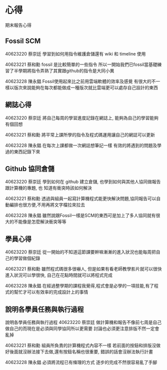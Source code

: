 心得
===

期末報告心得

Fossil SCM
---
40623220 蔡崇廷
學習到如何用指令維護倉儲還有 wiki 和 timeline 使用

40623221  蔡和勳
fossil 是比較簡單的一些指令
所以一開始我們已fossil當基礎練習了半學期將指令弄熟了其實跟github的指令是大同小異

40623228  陳永錩
Fossil使用起來比之前用雲端軟體的效率及感覺 有很大的不一樣以版次來說能夠在每次都能做成一種版次就比雲端更可以處存自己設計的東西

網誌心得
--
40623220 蔡崇廷
將自己每周的學習進度記錄在網誌上, 能夠為自己的學習能夠有個回想

40623221 蔡和勳
將平常上課所學的指令及程式碼運用讓自己的網誌可以更新

40623228  陳永錩
在每次上課都做一次網誌想筆記一樣 有效的將遇到的問題及學過的東西記錄下來

Github 協同倉儲
---
40623220 蔡崇廷
學到如何在 github 建立倉儲, 也學到如何與其他人協同做報告跟計算機的專題, 也
知道有衝突時該如何解決

40623221  蔡和勳
透過與組員一起寫計算機程式能更快解決問題,協同報告可以自動編排也很方便,不用再將文字檔拉來拉去

40623228  陳永錩
雖然說跟Fossil一樣是SCM的東西可是加上了多人協同就有很大的不能像是怎麼解決衝突等等

學員心得
---
40623220 蔡崇廷
從一開始的不知道這節課要幹嘛漸漸的進入狀況也能每周把自己的學習做個紀錄

40623221  蔡和勳
雖然程式碼很多很嚇人,
但是如果有看老師教學影片就可以很快進入狀況可以學很快,
自己在花點時間就可以將程式完成

40623228  陳永錩
在經過整學期的課程我覺得,程式會是必學的一項技能,有了程式的幫忙才可以有效率的完成設計上的事情

說明各學員任務與執行過程
--
說明各學員任務與執行過程
40623220 蔡崇廷
做計算機和報告不像前七周是自己做自己的而現在是必須與同學協同所以更需要
討論也必須更注意排版不然一定會亂掉

40623221  蔡和勳
組員所負責的計算機程式內容不一樣
若前面的按鈕和排版沒做好後面就沒辦法接下去做,還有按鈕名稱也很重要,
錯誤的話會沒辦法執行計畫

40623228  陳永錩
必須將流程已有條理的方式 逐步的完成不然很容易亂了手腳
